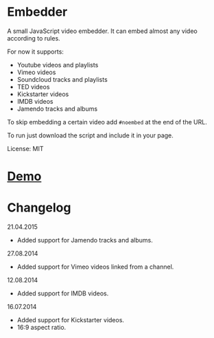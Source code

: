 Embedder
========

A small JavaScript video embedder. It can embed almost any video according to rules.

For now it supports:
* Youtube videos and playlists
* Vimeo videos
* Soundcloud tracks and playlists
* TED videos
* Kickstarter videos
* IMDB videos
* Jamendo tracks and albums

To skip embedding a certain video add `#noembed` at the end of the URL.

To run just download the script and include it in your page.

License: MIT

[Demo](http://demo.wooptoo.com/embedder/)
======

Changelog
=========

21.04.2015

* Added support for Jamendo tracks and albums.

27.08.2014

* Added support for Vimeo videos linked from a channel.

12.08.2014

* Added support for IMDB videos.

16.07.2014

* Added support for Kickstarter videos.
* 16:9 aspect ratio.
